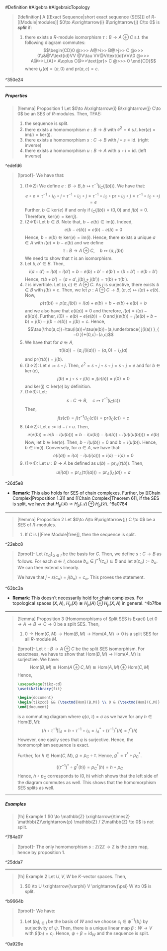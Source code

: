 #Definition #Algebra #AlgebraicTopology 

> [!definition]
> A [[Exact Sequence|short exact sequence (SES)]] of $R$-[[Module|modules]]  $0\to A\xrightarrow{i} B\xrightarrow{j} C\to 0$ is ***split*** if: 
> 1. there exists a $R$-module isomorphism $\tau:B\to A\oplus C$ s.t. the following diagram commutes:$$\begin{CD}0 @>>> A@>i>> B@>j>> C @>>> 0\\&@V\text{id}VV @V\tau VV@V\text{id}VV\\0 @>>> A@>>i_{A}> A\oplus C@>>\text{pr}> C @>>> 0  \end{CD}$$where $i_{A}(a) = (a,0)$ and $\text{pr}(a,c)=c$.

^350e24

---
##### Properties
> [!lemma] Proposition 1
> Let $0\to A\xrightarrow{i} B\xrightarrow{j} C\to 0$ be an SES of $R$-modules. Then, TFAE:
> 1. the sequence is split.
> 2. there exists a homomorphism $e:B\to B$ with $e^2 = e$ s.t. $\text{ker}(e)=\text{im}(i)=\text{ker}(j)$.
> 3. there exists a homomorphism $s:C\to B$ with $j\circ s = \text{id}$. (right inverse)
> 4. there exists a homomorphism $u:B\to A$ with $u \circ i = \text{id}$. (left inverse)

^edefd6

> [!proof]-
> We have that:
> 1. (1=>2): We define $e:B\to B,b\mapsto \tau ^{-1}(i_{C}(j(b)))$. We have that: $$e\circ  e=\tau ^{-1}\circ  i_{C}\circ  j\circ \tau ^{-1}\circ  i_{C}\circ  j=\tau ^{-1}\circ  i_{C}\circ  \text{pr} \circ  i_{C}\circ  j=\tau ^{-1}\circ  i_{C}\circ  \circ  j=e$$Further, $b\in \text{ker}(e)$ if and only if $i_{C}(j(b))=(0,0)$ and $j(b)=0$. Therefore, $\text{ker}(e)=\text{ker}(j)$.
> 2. (2=>1): Let $b\in B$. Note that, $b-e(b)\in \text{im}(i)$. Indeed, $$e(b-e(b))=e(b)-e(b)=0$$Hence, $b-e(b)\in \text{ker}(e)=\text{im}(i)$. Hence, there exists a unique $a\in A$ with $i(a)=b-e(b)$ and we define $$\tau:B\to A\oplus C,\quad b\mapsto (a,j(b))$$We need to show that $\tau$ is an isomorphism.
> 	1. Let $b,b'\in B$. Then, $$i(a+a')=i(a)+i(a')=b-e(b)+b'-e(b')=(b+b')-e(b+b')$$Hence, $\tau(b+b')=(a+a',j(b)+j(b'))=\tau(b)+\tau(b')$.
> 	2. $\tau$ is invertible. Let $(a,c)\in A\oplus C$. As $j$ is surjective, there exists $b\in B$ with $j(b)=c$. Then, we let $\rho:A\oplus C\to B,(a,c)\mapsto i(a)+e(b)$. Now,$$\rho(\tau(b))=\rho(a,j(b))=i(a)+e(b)=b-e(b)+e(b)=b$$and we also have that $e(i(a))=0$ and therefore, $i(a)=i(a)-e(i(a))$. Further, $i(0)=e(b)-e(e(b))=0$ and $j(e(b))=j(e(b)+b-b)=j(b)-j(b-e(b))=j(b)=c$. Hence,  $$\tau(\rho(a,c))=\tau(i(a))+\tau(e(b))=(a,\underbrace{ j(i(a)) }_{ =0 })+(0,c)=(a,c)$$
> 	3. We have that for $a\in A$, $$\tau(i(a))=(a,j(i(a)))=(a,0)=i_{A}(a)$$and $\text{pr}(\tau(b))=j(b)$.
> 3. (3=>2): Let $e:=s \circ j$. Then, $e^{2}=s\circ j \circ s \circ j= s \circ j = e$ and for $b\in \ker(e)$, $$j(b)=j\circ s\circ  j(b)=j (e(b))=j(0)=0$$and $\text{ker}(j)\subseteq \text{ker}(e)$ by definition.
> 4. (1=>3): Let: $$s:C\to B,\quad c\mapsto \tau ^{-1}(i_{C}(c))$$ Then, $$j(s(c))=j(\tau ^{-1}(i_{C}(c)))=\text{pr}(i_{C}(c))=c$$
> 5. (4=>2): Let $e:= \text{id}_{} - i \circ u$. Then, $$e(e(b))=e(b-i(u(b)))=b-i(u(b))-i(u(b))+i(u(i(u(b))))=e(b)$$Now, let $b\in \text{ker}(e)$. Then, $b-i(u(b))=0$ and $b=i(u(b))$. Hence, $b\in \text{im}(i)$. Conversely, for $a\in A$, we have that: $$e(i(a))=i(a)-i(u(i(a)))=i(a)-i(a)=0$$
> 6. (1=>4): Let $u:B\to A$ be defined as $u(b)=\text{pr}_{A}(\tau(b))$. Then, $$u(i(a))=\text{pr}_{A}(\tau(i(a)))=\text{pr}_{A}(i_{A}(a))=a$$

^26d5e8

- **Remark**: This also holds for SES of chain complexes. Further, by [[Chain Complex|Proposition 1.3]] and [[Chain Complex|Theorem 6]], if the SES is split, we have that $H_{p}(\mathcal{B})\cong H_{p}(\mathcal{A})\oplus H_{p}(\mathcal{C})$. ^6a0784
---
> [!lemma] Proposition 2
> Let $0\to A\to B\xrightarrow{j} C \to 0$ be a SES of $R$-modules.
> 1. If $C$ is [[Free Module|free]], then the sequence is split. 

^22ebc8

> [!proof]-
> Let $\{ c_{\alpha} \}_{\alpha\in I}$ be the basis for $C$. Then, we define $s:C\to B$ as follows. For each $\alpha\in I$, choose $b_{\alpha}\in j^{-1}(c_{\alpha})\subseteq B$ and let $s(c_{\alpha}):= b_{\alpha}$. We can then extend $s$ linearly. 
> 
> We have that $j\circ s(c_{\alpha})=j(b_{\alpha})=c_{\alpha}$. This proves the statement.

^63bc3a

- **Remark**: This doesn't necessarily hold for chain complexes. For topological spaces $(X,A)$, $H_{p}(X)\not\cong H_{p}(A)\oplus H_{p}(X,A)$ in general. ^4b7fbe
---
> [!lemma] Proposition 3 (Homomorphisms of Split SES is Exact)
> Let $0\to A \to B\to C \to 0$ be a split SES. Then,
> 1. $0\to \text{Hom}(C,M)\to \text{Hom}(B,M)\to \text{Hom}(A,M)\to 0$ is a split SES for all $R$-module $M$.

> [!proof]-
> Let $\tau:B\to A\oplus C$ be the split SES isomorphism. For exactness, we have to show that $\text{Hom}(B,M)\to \text{Hom}(A,M)$ is surjective. We have: $$\text{Hom}(B,M)\cong \text{Hom}(A\oplus C,M)\cong \text{Hom}(A,M)\oplus \text{Hom}(C,M)$$Hence, 
> 
>  ```tikz
> \usepackage{tikz-cd}
> \usetikzlibrary{fit}
>
> \begin{document}
> \begin{tikzcd} && {\textmd{Hom}(B,M)} \\ 0 & {\textmd{Hom}(C,M)} & {\textmd{Hom}(A\oplus C,M)} & {\textmd{Hom}(A,M)} & 0 \\ && {\textmd{Hom}(A,M)\oplus \textmd{Hom}(C,M)} \arrow["\cong", from=1-3, to=2-3] \arrow["{f^*}", from=1-3, to=2-4] \arrow[from=2-1, to=2-2] \arrow["{g^*}", from=2-2, to=1-3] \arrow["{p_C^*}", from=2-2, to=2-3] \arrow["{i_A^*}", from=2-3, to=2-4] \arrow["\cong", from=2-3, to=3-3] \arrow[from=2-4, to=2-5] \arrow["q", from=3-3, to=2-4] \end{tikzcd}
> \end{document} 
> ```
> is a commuting diagram where $q(\sigma,\tau)=\sigma$ as we have for any $h\in \text{Hom}(B,M)$: $$(h \circ  \tau ^{-1})|_{A}=h \circ  \tau ^{-1} \circ   i_{A}=i_{A}^{*} \circ (\tau ^{-1})^{*}(h)=f^{*}(h)$$
> However, one easily sees that $q$ is surjective. Hence, the homomorphism sequence is exact.
> 
> Further, for $h\in \text{Hom}(C,M)$, $g=p_{C} \circ \tau$. Hence, $g^{*}=\tau ^{*} \circ p_{C}^{*}$. 
> 
> $$((\tau ^{-1})^{*}  \circ  g^{*}(h))=p^{*}_{C}(h)=h \circ  p_{C}$$Hence, $h \circ p_{C}$ corresponds to $(0, h)$ which shows that the left side of the diagram commutes as well. This shows that the homomorphism SES splits as well.
> 
>

---
##### Examples
> [!h] Example 1
> $0 \to \mathbb{Z} \xrightarrow{\times2} \mathbb{Z}\xrightarrow{p} \mathbb{Z} / 2\mathbb{Z} \to 0$ is not split.

^784a07

> [!proof]-
> The only homomorphism $s:\mathbb{Z} / 2\mathbb{Z} \to \mathbb{Z}$ is the zero map, hence by proposition 1. 

^25dda7

---
 > [!h] Example 2
 > Let $U,V,W$ be $K$-vector spaces. Then, 
 > 1. $0 \to U \xrightarrow{\varphi} V \xrightarrow{\psi} W \to 0$ is split.

^b9664b

> [!proof]-
> We have:
> 1. Let $(b_{i})_{i\in I}$ be the basis of $W$ and we choose $c_{i}\in \psi ^{-1}(b_{i})$ by surjectivity of $\psi$. Then, there is a unique linear map $\beta: W\to V$ with $\beta(b_{i}) = c_{i}$. Hence, $\psi \circ \beta=\text{id}_{W}$ and the sequence is split. 

^0a929e

 
